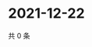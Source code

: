 # 2021-12-22

共 0 条

<!-- BEGIN WEIBO -->
<!-- 最后更新时间 Wed Dec 22 2021 12:11:54 GMT+0800 (China Standard Time) -->

<!-- END WEIBO -->
